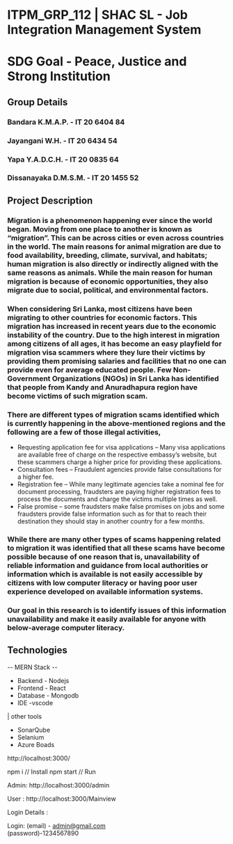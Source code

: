 # ITPM_GRP_112 | SHAC SL - Job Integration Management System
# SDG Goal - Peace, Justice and Strong Institution
 
## Group Details
### Bandara K.M.A.P. - IT 20 6404 84
### Jayangani W.H. -   IT 20 6434 54
### Yapa Y.A.D.C.H. -  IT 20 0835 64
### Dissanayaka D.M.S.M. - IT 20 1455 52




## Project Description
### Migration is a phenomenon happening ever since the world began. Moving from one place to another is known as “migration”. This can be across cities or even across countries in the world. The main reasons for animal migration are due to food availability, breeding, climate, survival, and habitats; human migration is also directly or indirectly aligned with the same reasons as animals. While the main reason for human migration is because of economic opportunities, they also migrate due to social, political, and environmental factors.
### When considering Sri Lanka, most citizens have been migrating to other countries for economic factors. This migration has increased in recent years due to the economic instability of the country. Due to the high interest in migration among citizens of all ages, it has become an easy playfield for migration visa scammers where they lure their victims by providing them promising salaries and facilities that no one can provide even for average educated people. Few Non-Government Organizations (NGOs) in Sri Lanka has identified that people from Kandy and Anuradhapura region have become victims of such migration scam.
### There are different types of migration scams identified which is currently happening in the above-mentioned regions and the following are a few of those illegal activities,
* Requesting application fee for visa applications – Many visa applications are available free of charge on the respective embassy’s website, but these scammers charge a higher price for providing these applications.
* Consultation fees – Fraudulent agencies provide false consultations for a higher fee.
* Registration fee – While many legitimate agencies take a nominal fee for document processing, fraudsters are paying higher registration fees to process the documents and charge the victims multiple times as well.
* False promise – some fraudsters make false promises on jobs and some fraudsters provide false information such as for that to reach their destination they should stay in another country for a few months.
### While there are many other types of scams happening related to migration it was identified that all these scams have become possible because of one reason that is, unavailability of reliable information and guidance from local authorities or information which is available is not easily accessible by citizens with low computer literacy or having poor user experience developed on available information systems.
### Our goal in this research is to identify issues of this information unavailability and make it easily available for anyone with below-average computer literacy. 

## Technologies
-- MERN Stack --
* Backend - Nodejs
* Frontend - React
* Database - Mongodb
* IDE -vscode

| other tools
* SonarQube
* Selanium
* Azure Boads


http://localhost:3000/

npm i // Install 
npm start // Run 



  Admin:
http://localhost:3000/admin

   User : 
http://localhost:3000/Mainview

   Login Details :

Login: (email) - admin@gmail.com        
(password)-1234567890


